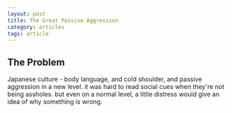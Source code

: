 ```yaml
---
layout: post
title: The Great Passive Aggression
category: articles
tags: article
---
```


## The Problem

Japanese culture - body language, and cold shoulder, and passive aggression in a new level. it was hard to read social cues when they're not being assholes. but even on a normal level, a little distress would give an idea of why something is wrong. 

